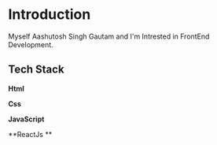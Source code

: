
# Introduction

Myself Aashutosh Singh Gautam and I'm Intrested in FrontEnd Development. 




## Tech Stack

**Html**

**Css** 

**JavaScript**

**ReactJs **
